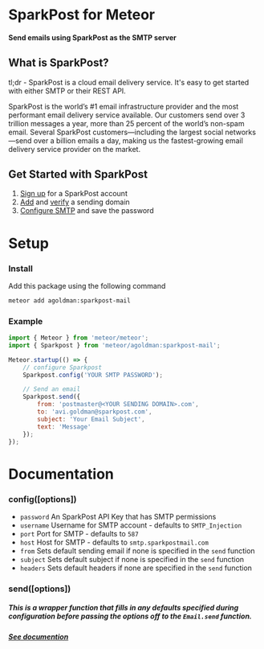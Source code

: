 # SparkPost for Meteor
#### Send emails using SparkPost as the SMTP server

## What is SparkPost?
tl;dr - SparkPost is a cloud email delivery service. It's easy to get started with either SMTP or their REST API.

SparkPost is the world’s #1 email infrastructure provider and the most performant email delivery service available. Our customers send over 3 trillion messages a year, more than 25 percent of the world’s non-spam email. Several SparkPost customers—including the largest social networks—send over a billion emails a day, making us the fastest-growing email delivery service provider on the market.

## Get Started with SparkPost
1. [Sign up](https://app.sparkpost.com/sign-up) for a SparkPost account
2. [Add](https://support.sparkpost.com/customer/en/portal/articles/1933318-creating-sending-domains) and [verify](https://support.sparkpost.com/customer/portal/articles/1933360-verify-sending-domains) a sending domain
3. [Configure SMTP](https://app.sparkpost.com/onboarding/smtp) and save the password

# Setup
### Install
Add this package using the following command
```bash
meteor add agoldman:sparkpost-mail
```

### Example
```javascript
import { Meteor } from 'meteor/meteor';
import { Sparkpost } from 'meteor/agoldman:sparkpost-mail';

Meteor.startup(() => {
    // configure Sparkpost
    Sparkpost.config('YOUR SMTP PASSWORD');

    // Send an email
    Sparkpost.send({
  	    from: 'postmaster@<YOUR SENDING DOMAIN>.com',
  	    to: 'avi.goldman@sparkpost.com',
  	    subject: 'Your Email Subject',
  	    text: 'Message'
    });
});
```

# Documentation
### config([options])
* `password` An SparkPost API Key that has SMTP permissions 
* `username` Username for SMTP account - defaults to `SMTP_Injection`
* `port` Port for SMTP - defaults to `587`
* `host` Host for SMTP - defaults to `smtp.sparkpostmail.com`
* `from` Sets default sending email if none is specified in the `send` function
* `subject` Sets default subject if none is specified in the `send` function
* `headers` Sets default headers if none are specified in the `send` function

### send([options])
##### This is a wrapper function that fills in any defaults specified during configuration before passing the options off to the `Email.send` function.
##### [See documention](https://docs.meteor.com/api/email.html)
